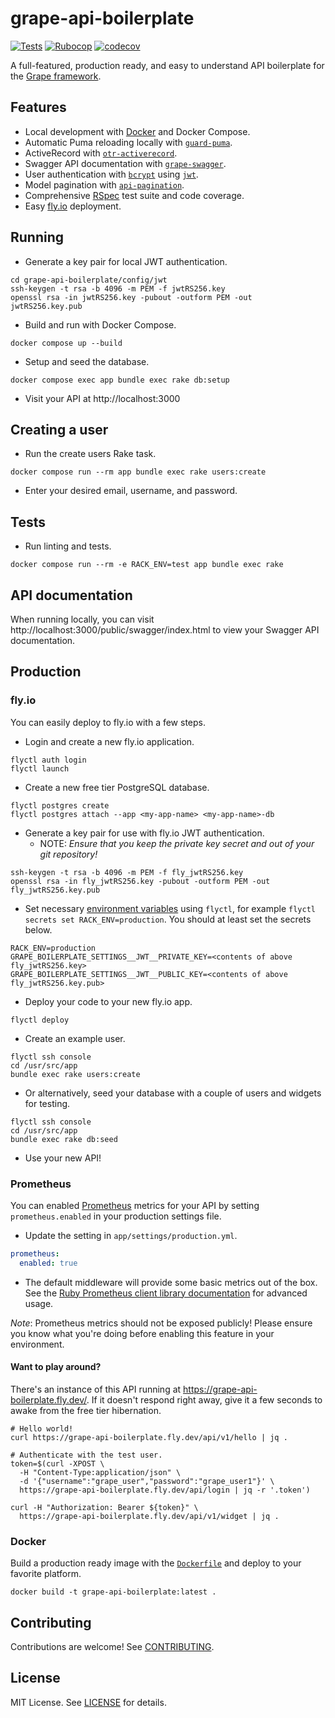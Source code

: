 # grape-api-boilerplate

[![Tests](https://github.com/duffn/grape-api-boilerplate/actions/workflows/test.yml/badge.svg)](https://github.com/duffn/grape-api-boilerplate/actions/workflows/test.yml) [![Rubocop](https://github.com/duffn/grape-api-boilerplate/actions/workflows/rubocop.yml/badge.svg)](https://github.com/duffn/grape-api-boilerplate/actions/workflows/rubocop.yml) [![codecov](https://codecov.io/gh/duffn/grape-api-boilerplate/branch/main/graph/badge.svg?token=QWUQKQU3X1)](https://codecov.io/gh/duffn/grape-api-boilerplat)

A full-featured, production ready, and easy to understand API boilerplate for
the [Grape framework](https://github.com/ruby-grape/grape).

## Features

- Local development with [Docker](https://www.docker.com/) and Docker Compose.
- Automatic Puma reloading locally with [`guard-puma`](https://github.com/jc00ke/guard-puma).
- ActiveRecord with [`otr-activerecord`](https://github.com/jhollinger/otr-activerecord).
- Swagger API documentation with [`grape-swagger`](https://github.com/ruby-grape/grape-swagger).
- User authentication with [`bcrypt`](https://github.com/bcrypt-ruby/bcrypt-ruby)
  using [`jwt`](https://github.com/jwt/ruby-jwt).
- Model pagination with [`api-pagination`](https://github.com/davidcelis/api-pagination).
- Comprehensive [RSpec](https://rspec.info/) test suite and code coverage.
- Easy [fly.io](https://fly.io/) deployment.

## Running

- Generate a key pair for local JWT authentication.

```
cd grape-api-boilerplate/config/jwt
ssh-keygen -t rsa -b 4096 -m PEM -f jwtRS256.key
openssl rsa -in jwtRS256.key -pubout -outform PEM -out jwtRS256.key.pub
```

- Build and run with Docker Compose.

```
docker compose up --build
```

- Setup and seed the database.

```
docker compose exec app bundle exec rake db:setup
```

- Visit your API at http://localhost:3000

## Creating a user

- Run the create users Rake task.

```
docker compose run --rm app bundle exec rake users:create
```

- Enter your desired email, username, and password.

## Tests

- Run linting and tests.

```
docker compose run --rm -e RACK_ENV=test app bundle exec rake
```

## API documentation

When running locally, you can visit http://localhost:3000/public/swagger/index.html to view your Swagger API
documentation.

## Production

### fly.io

You can easily deploy to fly.io with a few steps.

- Login and create a new fly.io application.

```
flyctl auth login
flyctl launch
```

- Create a new free tier PostgreSQL database.

```
flyctl postgres create
flyctl postgres attach --app <my-app-name> <my-app-name>-db
```

- Generate a key pair for use with fly.io JWT authentication.
  - NOTE: _Ensure that you keep the private key secret and out of your git repository!_

```
ssh-keygen -t rsa -b 4096 -m PEM -f fly_jwtRS256.key
openssl rsa -in fly_jwtRS256.key -pubout -outform PEM -out fly_jwtRS256.key.pub
```

- Set necessary [environment variables](https://fly.io/docs/reference/secrets/#setting-secrets) using `flyctl`, for example `flyctl secrets set RACK_ENV=production`. You should at least set the secrets below.

```
RACK_ENV=production
GRAPE_BOILERPLATE_SETTINGS__JWT__PRIVATE_KEY=<contents of above fly_jwtRS256.key>
GRAPE_BOILERPLATE_SETTINGS__JWT__PUBLIC_KEY=<contents of above fly_jwtRS256.key.pub>
```

- Deploy your code to your new fly.io app.

```
flyctl deploy
```

- Create an example user.

```
flyctl ssh console
cd /usr/src/app
bundle exec rake users:create
```

- Or alternatively, seed your database with a couple of users and widgets for testing.

```
flyctl ssh console
cd /usr/src/app
bundle exec rake db:seed
```

- Use your new API!

### Prometheus

You can enabled [Prometheus](https://prometheus.io/) metrics for your API by setting `prometheus.enabled` in your production settings file.

- Update the setting in `app/settings/production.yml`.

```yaml
prometheus:
  enabled: true
```

- The default middleware will provide some basic metrics out of the box. See the [Ruby Prometheus client library documentation](https://github.com/prometheus/client_ruby) for advanced usage.

_Note_: Prometheus metrics should not be exposed publicly! Please ensure you know what you're doing before enabling this feature in your environment.

#### Want to play around?

There's an instance of this API running at https://grape-api-boilerplate.fly.dev/. If it doesn't respond right
away, give it a few seconds to awake from the free tier hibernation.

```
# Hello world!
curl https://grape-api-boilerplate.fly.dev/api/v1/hello | jq .

# Authenticate with the test user.
token=$(curl -XPOST \
  -H "Content-Type:application/json" \
  -d '{"username":"grape_user","password":"grape_user1"}' \
  https://grape-api-boilerplate.fly.dev/api/login | jq -r '.token')

curl -H "Authorization: Bearer ${token}" \
  https://grape-api-boilerplate.fly.dev/api/v1/widget | jq .
```

### Docker

Build a production ready image with the [`Dockerfile`](Dockerfile) and deploy to your favorite platform.

```
docker build -t grape-api-boilerplate:latest .
```

## Contributing

Contributions are welcome! See [CONTRIBUTING](CONTRIBUTING.md).

## License

MIT License. See [LICENSE](LICENSE) for details.
